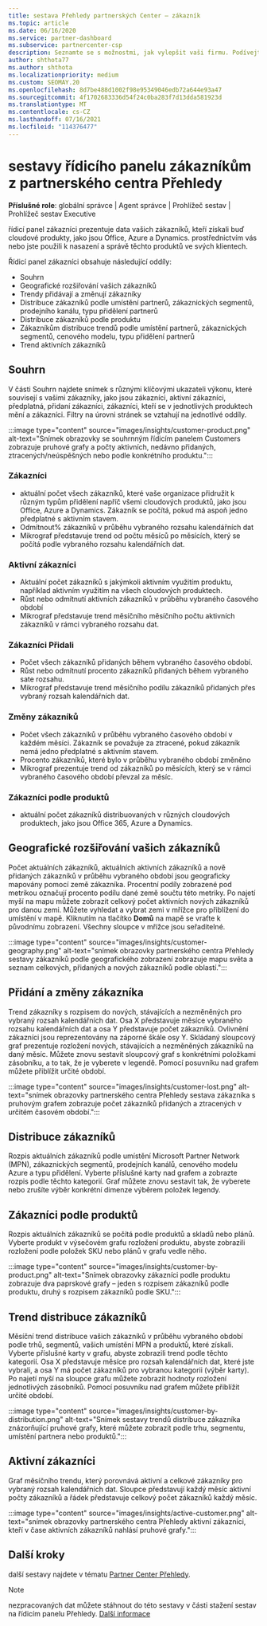 ```yaml
---
title: sestava Přehledy partnerských Center – zákazník
ms.topic: article
ms.date: 06/16/2020
ms.service: partner-dashboard
ms.subservice: partnercenter-csp
description: Seznamte se s možnostmi, jak vylepšit vaši firmu. Podívejte se na konkrétní trendy zákazníků podle geograficky, podle produktu a dalších atributů.
author: shthota77
ms.author: shthota
ms.localizationpriority: medium
ms.custom: SEOMAY.20
ms.openlocfilehash: 8d7be488d1002f98e95349046edb72a644e93a47
ms.sourcegitcommit: 4f1702683336d54f24c0ba283f7d13dda581923d
ms.translationtype: MT
ms.contentlocale: cs-CZ
ms.lasthandoff: 07/16/2021
ms.locfileid: "114376477"
---
```

# <a name="customers-dashboard-reports-from-partner-center-insights"></a>sestavy řídicího panelu zákazníkům z partnerského centra Přehledy

**Příslušné role**: globální správce | Agent správce | Prohlížeč sestav | Prohlížeč sestav Executive

řídicí panel zákazníci prezentuje data vašich zákazníků, kteří získali buď cloudové produkty, jako jsou Office, Azure a Dynamics. prostřednictvím vás nebo jste použili k nasazení a správě těchto produktů ve svých klientech. 
 
Řídicí panel zákazníci obsahuje následující oddíly: 

- Souhrn  
- Geografické rozšiřování vašich zákazníků 
- Trendy přidávají a změnují zákazníky 
- Distribuce zákazníků podle umístění partnerů, zákaznických segmentů, prodejního kanálu, typu přidělení partnerů 
- Distribuce zákazníků podle produktu 
- Zákazníkům distribuce trendů podle umístění partnerů, zákaznických segmentů, cenového modelu, typu přidělení partnerů 
- Trend aktivních zákazníků 

## <a name="summary"></a>Souhrn

V části Souhrn najdete snímek s různými klíčovými ukazateli výkonu, které souvisejí s vašimi zákazníky, jako jsou zákazníci, aktivní zákazníci, předplatná, přidaní zákazníci, zákazníci, kteří se v jednotlivých produktech mění a zákazníci. Filtry na úrovni stránek se vztahují na jednotlivé oddíly.

:::image type="content" source="images/insights/customer-product.png" alt-text="Snímek obrazovky se souhrnným řídicím panelem Customers zobrazuje pruhové grafy a počty aktivních, nedávno přidaných, ztracených/neúspěšných nebo podle konkrétního produktu.":::

### <a name="customers"></a>Zákazníci

- aktuální počet všech zákazníků, které vaše organizace přidružit k různým typům přidělení napříč všemi cloudových produktů, jako jsou Office, Azure a Dynamics. Zákazník se počítá, pokud má aspoň jedno předplatné s aktivním stavem.  
- Odmítnout% zákazníků v průběhu vybraného rozsahu kalendářních dat 
- Mikrograf představuje trend od počtu měsíců po měsících, který se počítá podle vybraného rozsahu kalendářních dat.

### <a name="active-customers"></a>Aktivní zákazníci

- Aktuální počet zákazníků s jakýmkoli aktivním využitím produktu, například aktivním využitím na všech cloudových produktech.
- Růst nebo odmítnutí aktivních zákazníků v průběhu vybraného časového období
- Mikrograf představuje trend měsíčního měsíčního počtu aktivních zákazníků v rámci vybraného rozsahu dat.

### <a name="customers-added"></a>Zákazníci Přidali

- Počet všech zákazníků přidaných během vybraného časového období.
- Růst nebo odmítnutí procento zákazníků přidaných během vybraného sate rozsahu.
- Mikrograf představuje trend měsíčního podílu zákazníků přidaných přes vybraný rozsah kalendářních dat.

### <a name="customers-churned"></a>Změny zákazníků
- Počet všech zákazníků v průběhu vybraného časového období v každém měsíci. Zákazník se považuje za ztracené, pokud zákazník nemá jedno předplatné s aktivním stavem. 
- Procento zákazníků, které bylo v průběhu vybraného období změněno 
- Mikrograf prezentuje trend od zákazníků po měsících, který se v rámci vybraného časového období převzal za měsíc. 
 
### <a name="customers-by-products"></a>Zákazníci podle produktů

- aktuální počet zákazníků distribuovaných v různých cloudových produktech, jako jsou Office 365, Azure a Dynamics.  

## <a name="geographical-spread-of-your-customers"></a>Geografické rozšiřování vašich zákazníků

Počet aktuálních zákazníků, aktuálních aktivních zákazníků a nově přidaných zákazníků v průběhu vybraného období jsou geograficky mapovány pomocí země zákazníka. Procentní podíly zobrazené pod metrikou označují procento podílu dané země součtu této metriky. Po najetí myší na mapu můžete zobrazit celkový počet aktivních nových zákazníků pro danou zemi. Můžete vyhledat a vybrat zemi v mřížce pro přiblížení do umístění v mapě. Kliknutím na tlačítko **Domů** na mapě se vraťte k původnímu zobrazení. Všechny sloupce v mřížce jsou seřaditelné.  

:::image type="content" source="images/insights/customer-geography.png" alt-text="snímek obrazovky partnerského centra Přehledy sestavy zákazníků podle geografického zobrazení zobrazuje mapu světa a seznam celkových, přidaných a nových zákazníků podle oblastí.":::

## <a name="customer-adds-and-churns"></a>Přidání a změny zákazníka

Trend zákazníky s rozpisem do nových, stávajících a nezměněných pro vybraný rozsah kalendářních dat. Osa X představuje měsíce vybraného rozsahu kalendářních dat a osa Y představuje počet zákazníků. Ovlivnění zákazníci jsou reprezentovány na záporné škále osy Y. Skládaný sloupcový graf prezentuje rozložení nových, stávajících a nezměněných zákazníků na daný měsíc. Můžete znovu sestavit sloupcový graf s konkrétními položkami zásobníku, a to tak, že je vyberete v legendě. Pomocí posuvníku nad grafem můžete přiblížit určité období. 

:::image type="content" source="images/insights/customer-lost.png" alt-text="snímek obrazovky partnerského centra Přehledy sestava zákazníka s pruhovým grafem zobrazuje počet zákazníků přidaných a ztracených v určitém časovém období.":::

## <a name="customer-distribution"></a>Distribuce zákazníků

Rozpis aktuálních zákazníků podle umístění Microsoft Partner Network (MPN), zákaznických segmentů, prodejních kanálů, cenového modelu Azure a typu přidělení. Vyberte příslušné karty nad grafem a zobrazte rozpis podle těchto kategorií. Graf můžete znovu sestavit tak, že vyberete nebo zrušíte výběr konkrétní dimenze výběrem položek legendy. 

## <a name="customers-by-products"></a>Zákazníci podle produktů

Rozpis aktuálních zákazníků se počítá podle produktů a skladů nebo plánů. Vyberte produkt v výsečovém grafu rozložení produktu, abyste zobrazili rozložení podle položek SKU nebo plánů v grafu vedle něho.

:::image type="content" source="images/insights/customer-by-product.png" alt-text="Snímek obrazovky zákazníci podle produktu zobrazuje dva paprskové grafy – jeden s rozpisem zákazníků podle produktu, druhý s rozpisem zákazníků podle SKU.":::

## <a name="customer-distribution-trend"></a>Trend distribuce zákazníků 

Měsíční trend distribuce vašich zákazníků v průběhu vybraného období podle trhů, segmentů, vašich umístění MPN a produktů, které získali. Vyberte příslušné karty v grafu, abyste zobrazili trend podle těchto kategorií. Osa X představuje měsíce pro rozsah kalendářních dat, které jste vybrali, a osa Y má počet zákazníků pro vybranou kategorii (výběr karty). Po najetí myší na sloupce grafu můžete zobrazit hodnoty rozložení jednotlivých zásobníků. Pomocí posuvníku nad grafem můžete přiblížit určité období.   

:::image type="content" source="images/insights/customer-by-distribution.png" alt-text="Snímek sestavy trendů distribuce zákazníka znázorňující pruhové grafy, které můžete zobrazit podle trhu, segmentu, umístění partnera nebo produktů.":::

## <a name="active-customers"></a>Aktivní zákazníci

Graf měsíčního trendu, který porovnává aktivní a celkové zákazníky pro vybraný rozsah kalendářních dat. Sloupce představují každý měsíc aktivní počty zákazníků a řádek představuje celkový počet zákazníků každý měsíc. 

:::image type="content" source="images/insights/active-customer.png" alt-text="snímek obrazovky partnerského centra Přehledy aktivní zákazníci, kteří v čase aktivních zákazníků nahlásí pruhové grafy.":::

## <a name="next-steps"></a>Další kroky

další sestavy najdete v tématu [Partner Center Přehledy](partner-center-insights.md).

>[!NOTE]
> nezpracovaných dat můžete stáhnout do této sestavy v části stažení sestav na řídicím panelu Přehledy. [Další informace](insights-download-reports.md) 
